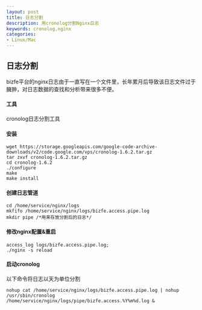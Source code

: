 ```yaml
---
layout: post
title: 日志分割
description: 用cronolog分割Nginx日志
keywords: cronolog,nginx
categories:
- Linux/Mac
---
```


## 日志分割
bizfe平台的nginx日志由于一直写在一个文件里，长年累月后导致该日志文件过于臃肿，对日志数据的查找和分析带来很多不便。

#### 工具
cronolog日志分割工具

#### 安装
    wget https://storage.googleapis.com/google-code-archive-downloads/v2/code.google.com/vps/cronolog-1.6.2.tar.gz
    tar zxvf cronolog-1.6.2.tar.gz
    cd cronolog-1.6.2
    ./configure
    make
    make install

#### 创建日志管道
    cd /home/service/nginx/logs
    mkfifo /home/service/nginx/logs/bizfe.access.pipe.log
    mkdir pipe /*用来存放分割后的日志*/

#### 修改nginx配置&重启
    access_log logs/bizfe.access.pipe.log;
    ./nginx -s reload

#### 启动cronolog
以下命令将日志以天为单位分割

    nohup cat /home/service/nginx/logs/bizfe.access.pipe.log | nohup /usr/sbin/cronolog /home/service/nginx/logs/pipe/bizfe.access.%Y%m%d.log &
